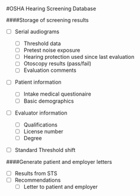 #OSHA Hearing Screening Database


####Storage of screening results
- [ ] Serial audiograms
  - [ ] Threshold data
  - [ ] Pretest noise exposure
  - [ ] Hearing protection used since last evaluation
  - [ ] Otoscopy results (pass/fail)
  - [ ] Evaluation comments

- [ ] Patient information
  - [ ] Intake medical questionaire
  - [ ] Basic demographics

- [ ] Evaluator information
  - [ ] Qualifications
  - [ ] License number
  - [ ] Degree

- [ ] Standard Threshold shift


####Generate patient and employer letters
- [ ] Results from STS
- [ ] Recommendations
  - [ ] Letter to patient and employer